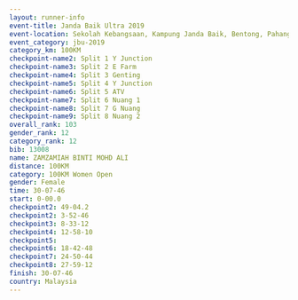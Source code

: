 ```yaml
---
layout: runner-info 
event-title: Janda Baik Ultra 2019
event-location: Sekolah Kebangsaan, Kampung Janda Baik, Bentong, Pahang, Malaysia
event_category: jbu-2019 
category_km: 100KM 
checkpoint-name2: Split 1 Y Junction  
checkpoint-name3: Split 2 E Farm  
checkpoint-name4: Split 3 Genting  
checkpoint-name5: Split 4 Y Junction 
checkpoint-name6: Split 5 ATV 
checkpoint-name7: Split 6 Nuang 1 
checkpoint-name8: Split 7 G Nuang 
checkpoint-name9: Split 8 Nuang 2 
overall_rank: 103
gender_rank: 12
category_rank: 12
bib: 13008
name: ZAMZAMIAH BINTI MOHD ALI
distance: 100KM
category: 100KM Women Open
gender: Female
time: 30-07-46
start: 0-00.0
checkpoint2: 49-04.2
checkpoint2: 3-52-46
checkpoint3: 8-33-12
checkpoint4: 12-58-10
checkpoint5: 
checkpoint6: 18-42-48
checkpoint7: 24-50-44
checkpoint8: 27-59-12
finish: 30-07-46
country: Malaysia
---
```

